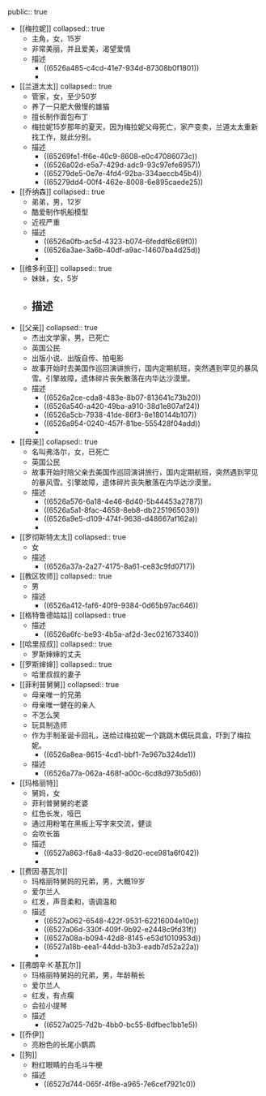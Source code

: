 public:: true

- [[梅拉妮]]
  collapsed:: true
	- 主角，女，15岁
	- 非常美丽，并且爱美，渴望爱情
	- 描述
		- ((6526a485-c4cd-41e7-934d-87308b0f1801))
		-
- [[兰道太太]]
  collapsed:: true
	- 管家，女，至少50岁
	- 养了一只肥大傲慢的雄猫
	- 擅长制作面包布丁
	- 梅拉妮15岁那年的夏天，因为梅拉妮父母死亡，家产变卖，兰道太太重新找工作，就此分别。
	- 描述
		- ((65269fe1-ff6e-40c9-8608-e0c47086073c))
		- ((6526a02d-e5a7-429d-adc9-93c97efe6957))
		- ((65279de5-0e7e-4fd4-92ba-334aeccb45b4))
		- ((65279dd4-00f4-462e-8008-6e895caede25))
- [[乔纳森]]
  collapsed:: true
	- 弟弟，男，12岁
	- 酷爱制作帆船模型
	- 近视严重
	- 描述
		- ((6526a0fb-ac5d-4323-b074-6feddf6c69f0))
		- ((6526a3ae-3a6b-40df-a9ac-14607ba4d25d))
		-
- [[维多利亚]]
  collapsed:: true
	- 妹妹，女，5岁
	- 描述
		-
- [[父亲]]
  collapsed:: true
	- 杰出⽂学家，男，已死亡
	- 英国公民
	- 出版小说、出版自传、拍电影
	- 故事开始时去美国作巡回演讲旅行，国内定期航班，突然遇到罕⻅的暴⻛雪。引擎故障，遗体碎片丧失散落在内华达沙漠里。
	- 描述
		- ((6526a2ce-cda8-483e-8b07-813641c73b20))
		- ((6526a540-a420-49ba-a910-38d1e807af24))
		- ((6526a5cb-7938-41de-86f3-6e180144b107))
		- ((6526a954-0240-457f-81be-555428f04add))
		-
- [[母亲]]
  collapsed:: true
	- 名叫弗洛尔，女，已死亡
	- 英国公民
	- 故事开始时陪父亲去美国作巡回演讲旅行，国内定期航班，突然遇到罕⻅的暴⻛雪。引擎故障，遗体碎片丧失散落在内华达沙漠里。
	- 描述
		- ((6526a576-6a18-4e46-8d40-5b44453a2787))
		- ((6526a5a1-8fac-4658-8eb8-db2251965039))
		- ((6526a9e5-d109-474f-9638-d48667af162a))
		-
- [[罗彻斯特太太]]
  collapsed:: true
	- 女
	- 描述
		- ((6526a37a-2a27-4175-8a61-ce83c9fd0717))
- [[教区牧师]]
  collapsed:: true
	- 男
	- 描述
		- ((6526a412-faf6-40f9-9384-0d65b97ac646))
- [[格特鲁德姑姑]]
  collapsed:: true
	- 描述
		- ((6526a6fc-be93-4b5a-af2d-3ec021673340))
- [[哈里叔叔]]
  collapsed:: true
	- 罗斯婶婶的丈夫
- [[罗斯婶婶]]
  collapsed:: true
	- 哈里叔叔的妻子
- [[菲利普舅舅]]
  collapsed:: true
	- 母亲唯一的兄弟
	- 母亲唯一健在的亲人
	- 不怎么笑
	- 玩具制造师
	- 作为手制圣诞卡回礼，送给过梅拉妮一个跳跳木偶玩具盒，吓到了梅拉妮。
		- ((6526a8ea-8615-4cd1-bbf1-7e967b324de1))
	- 描述
		- ((6526a77a-062a-468f-a00c-6cd8d973b5d6))
- [[玛格丽特]]
	- 舅妈，女
	- 菲利普舅舅的老婆
	- 红色长发，哑巴
	- 通过用粉笔在黑板上写字来交流，健谈
	- 会吹长笛
	- 描述
		- ((6527a863-f6a8-4a33-8d20-ece981a6f042))
		-
- [[费因·基瓦尔]]
	- 玛格丽特舅妈的兄弟，男，大概19岁
	- 爱尔兰人
	- 红发，声音柔和，语调温和
	- 描述
		- ((6527a062-6548-422f-9531-62216004e10e))
		- ((6527a06d-330f-409f-9b92-e2448c9fd31f))
		- ((6527a08a-b094-42d8-8145-e53d1010953d))
		- ((6527a18b-eea1-44dd-b3b3-eadb7d52a22a))
		-
- [[弗朗辛·K·基瓦尔]]
	- 玛格丽特舅妈的兄弟，男，年龄稍长
	- 爱尔兰人
	- 红发，有点瘸
	- 会拉小提琴
	- 描述
		- ((6527a025-7d2b-4bb0-bc55-8dfbec1bb1e5))
- [[乔伊]]
	- 亮粉色的长尾小鹦鹉
- [[狗]]
	- 粉红眼睛的白毛斗牛梗
	- 描述
		- ((6527d744-065f-4f8e-a965-7e6cef7921c0))
